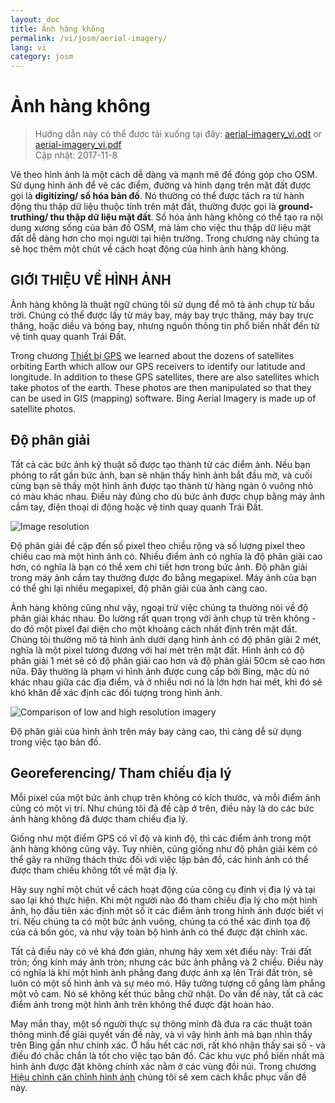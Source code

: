```yaml
---
layout: doc
title: Ảnh hàng không
permalink: /vi/josm/aerial-imagery/
lang: vi
category: josm
---
```


Ảnh hàng không
================

> Hướng dẫn này có thể được tải xuống tại đây: [aerial-imagery_vi.odt](/files/aerial-imagery_vi.odt) or [aerial-imagery_vi.pdf](/files/aerial-imagery_vi.pdf)  
> Cập nhật: 2017-11-8  

Vẽ theo hình ảnh là một cách dễ dàng và mạnh mẽ để đóng góp cho OSM. Sử dụng hình ảnh để vẽ các điểm, đường và hình dạng trên mặt đất được gọi là **digitizing/ số hóa bản đồ**. Nó thường có thể được tách ra từ hành động thu thập dữ liệu thuộc tính trên mặt đất, thường được gọi là **ground-truthing/ thu thập dữ liệu mặt đất**. Số hóa ảnh hàng không có thể tạo ra nội dung xương sống của bản đồ OSM, mà làm cho việc thu thập dữ liệu mặt đất dễ dàng hơn cho mọi người tại hiện trường. Trong chương này chúng ta sẽ học thêm một chút về cách hoạt động của hình ảnh hàng không.  

GIỚI THIỆU VỀ HÌNH ẢNH
-------------

Ảnh hàng không là thuật ngữ chúng tôi sử dụng để mô tả ảnh chụp từ bầu trời. Chúng có thể được lấy từ máy bay, máy bay trực thăng, máy bay trực thăng, hoặc diều và bóng bay, nhưng nguồn thông tin phổ biến nhất đến từ vệ tinh quay quanh Trái Đất.  

Trong chương [Thiết bị GPS](/i/mobile-mapping/using-gps) we learned about the dozens of satellites orbiting Earth which allow our GPS receivers to identify our latitude and longitude. In addition to these GPS satellites, there are also satellites which take photos of the earth. These photos are then manipulated so that they can be used in GIS (mapping) software. Bing Aerial Imagery is made up of satellite photos.  

Độ phân giải
----------

Tất cả các bức ảnh kỹ thuật số được tạo thành từ các điểm ảnh. Nếu bạn phóng to rất gần bức ảnh, bạn sẽ nhận thấy hình ảnh bắt đầu mờ, và cuối cùng bạn sẽ thấy một hình ảnh được tạo thành từ hàng ngàn ô vuông nhỏ có màu khác nhau. Điều này đúng cho dù bức ảnh được chụp bằng máy ảnh cầm tay, điện thoại di động hoặc vệ tinh quay quanh Trái Đất.  

![Image resolution][]

Độ phân giải đề cập đến số pixel theo chiều rộng và số lượng pixel theo chiều cao mà một hình ảnh có. Nhiều điểm ảnh có nghĩa là độ phân giải cao hơn, có nghĩa là bạn có thể xem chi tiết hơn trong bức ảnh. Độ phân giải trong máy ảnh cầm tay thường được đo bằng megapixel. Máy ảnh của bạn có thể ghi lại nhiều megapixel, độ phân giải của ảnh càng cao.  

Ảnh hàng không cũng như vậy, ngoại trừ việc chúng ta thường nói về độ phân giải khác nhau. Đo lường rất quan trọng với ảnh chụp từ trên không - do đó một pixel đại diện cho một khoảng cách nhất định trên mặt đất. Chúng tôi thường mô tả hình ảnh dưới dạng hình ảnh có độ phân giải 2 mét, nghĩa là một pixel tương đương với hai mét trên mặt đất. Hình ảnh có độ phân giải 1 mét sẽ có độ phân giải cao hơn và độ phân giải 50cm sẽ cao hơn nữa. Đây thường là phạm vi hình ảnh được cung cấp bởi Bing, mặc dù nó khác nhau giữa các địa điểm, và ở nhiều nơi nó là lớn hơn hai mét, khi đó sẽ khó khăn để xác định các đối tượng trong hình ảnh.  

![Comparison of low and high resolution imagery][]

Độ phân giải của hình ảnh trên máy bay càng cao, thì càng dễ sử dụng trong việc tạo bản đồ.  

Georeferencing/ Tham chiếu địa lý
---------------

Mỗi pixel của một bức ảnh chụp trên không có kích thước, và mỗi điểm ảnh cũng có một vị trí. Như chúng tôi đã đề cập ở trên, điều này là do các bức ảnh hàng không đã được tham chiếu địa lý.  

Giống như một điểm GPS có vĩ độ và kinh độ, thì các điểm ảnh trong một ảnh hàng không cũng vậy. Tuy nhiên, cũng giống như độ phân giải kém có thể gây ra những thách thức đối với việc lập bản đồ, các hình ảnh có thể được tham chiếu không tốt về mặt địa lý.  

Hãy suy nghĩ một chút về cách hoạt động của công cụ định vị địa lý và tại sao lại khó thực hiện. Khi một người nào đó tham chiếu địa lý cho một hình ảnh, họ đầu tiên xác định một số ít các điểm ảnh trong hình ảnh được biết vị trí. Nếu chúng ta có một bức ảnh vuông, chúng ta có thể xác định tọa độ của cả bốn góc, và như vậy toàn bộ hình ảnh có thể được đặt chính xác.  

Tất cả điều này có vẻ khá đơn giản, nhưng hãy xem xét điều này: Trái đất tròn; ống kính máy ảnh tròn; nhưng các bức ảnh phẳng và 2 chiều. Điều này có nghĩa là khi một hình ảnh phẳng đang được ánh xạ lên Trái đất tròn, sẽ luôn có một số hình ảnh và sự méo mó. Hãy tưởng tượng cố gắng làm phẳng một vỏ cam. Nó sẽ không kết thúc bằng chữ nhật. Do vấn đề này, tất cả các điểm ảnh trong một hình ảnh trên không thể được đặt hoàn hảo.  

May mắn thay, một số người thực sự thông minh đã đưa ra các thuật toán thông minh để giải quyết vấn đề này, và vì vậy hình ảnh mà bạn nhìn thấy trên Bing gần như chính xác. Ở hầu hết các nơi, rất khó nhận thấy sai số - và điều đó chắc chắn là tốt cho việc tạo bản đồ. Các khu vực phổ biến nhất mà hình ảnh được đặt không chính xác nằm ở các vùng đồi núi. Trong chương [Hiệu chỉnh căn chỉnh hình ảnh](/vi/josm/correcting-imagery-offset) chúng tôi sẽ xem cách khắc phục vấn đề này.  

[Image resolution]: /images/josm/orange-resolution.png
[Comparison of low and high resolution imagery]: /images/josm/low-res-high-res.png